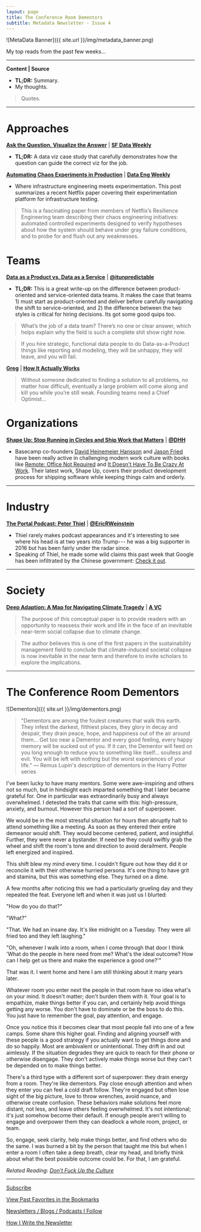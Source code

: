 ```yaml
---
layout: page
title: The Conference Room Dementors
subtitle: Metadata Newsletter - Issue 4
---
```


![MetaData Banner]({{ site.url }}/img/metadata_banner.png)


My top reads from the past few weeks...

---

**Content \| Source**

- **TL;DR:** Summary.
- My thoughts.

> Quotes.

---

# Approaches

[**Ask the Question, Visualize the Answer**](https://flowingdata.com/2018/10/17/ask-the-question-visualize-the-answer) \| [**SF Data Weekly**](http://weekly.sfdata.io/)

- **TL;DR:** A data viz case study that carefully demonstrates how the question can guide the correct viz for the job.

[**Automating Chaos Experiments in Production**](https://blog.acolyer.org/2019/07/05/automating-chaos-experiments-in-production/) \| [**Data Eng Weekly**](https://dataengweekly.com/)

- Where infrastructure engineering meets experimentation. This post summarizes a recent Netflix paper covering their experimentation platform for infrastructure testing.

> This is a fascinating paper from members of Netflix’s Resilience Engineering team describing their chaos engineering initiatives: automated controlled experiments designed to verify hypotheses about how the system should behave under gray failure conditions, and to probe for and flush out any weaknesses.

# Teams

[**Data as a Product vs. Data as a Service**](https://medium.com/@itunpredictable/data-as-a-product-vs-data-as-a-service-d9f7e622dc55) \| [**@itunpredictable**](https://twitter.com/itunpredictable)

- **TL;DR:** This is a great write-up on the difference between product-oriented and service-oriented data teams. It makes the case that teams 1) must start as product-oriented and deliver before carefully navigating the shift to service-oriented, and 2) the difference between the two styles is critical for hiring decisions. Its got some good quips too.

> What’s the job of a data team? There’s no one or clear answer, which helps explain why the field is such a complete shit show right now.

> If you hire strategic, functional data people to do Data-as-a-Product things like reporting and modeling, they will be unhappy, they will leave, and you will fail.

[**Greg**](http://blog.samaltman.com/greg) \| [**How It Actually Works**](https://www.howitactuallyworks.com/)

> Without someone dedicated to finding a solution to all problems, no matter how difficult, eventually a large problem will come along and kill you while you’re still weak.  Founding teams need a Chief Optimist...

# Organizations

[**Shape Up: Stop Running in Circles and Ship Work that Matters**](https://basecamp.com/shapeup) \| [**@DHH**](https://twitter.com/dhh)

- Basecamp co-founders [David Heinemeier Hansson](https://twitter.com/dhh) and [Jason Fried](https://twitter.com/jasonfried) have been really active in challenging modern work culture with books like [Remote: Office Not Required](https://www.amazon.com/gp/product/0804137501/ref=dbs_a_def_rwt_bibl_vppi_i2) and [It Doesn't Have To Be Crazy At Work](https://www.amazon.com/gp/product/0062874780/ref=dbs_a_def_rwt_bibl_vppi_i1). Their latest work, Shape Up, covers their product development process for shipping software while keeping things calm and orderly.

---

# Industry

[**The Portal Podcast: Peter Thiel**](https://podcasts.apple.com/us/podcast/peter-thiel/id1469999563?i=1000444670908) \| [**@EricRWeinstein**](https://twitter.com/EricRWeinstein)

- Thiel rarely makes podcast appearances and it's interesting to see where his head is at two years into Trump--- he was a big supporter in 2016 but has been fairly under the radar since.
- Speaking of Thiel, he made some wild claims this past week that Google has been infiltrated by the Chinese government: [Check it out](https://www.axios.com/peter-thiel-says-fbi-cia-should-probe-google-9846a042-e689-49bc-bdc7-595988ce5d8c.html).

---

# Society

[**Deep Adaption: A Map for Navigating Climate Tragedy**](http://www.lifeworth.com/deepadaptation.pdf) \| [**A VC**](https://avc.com/subscribe/)

> The purpose of this conceptual paper is to provide readers with an opportunity to reassess their work and life in the face of an inevitable near-term social collapse due to climate change.

> The author believes this is one of the first papers in the sustainability management field to conclude that climate-induced societal collapse is now inevitable in the near term and therefore to invite scholars to explore the implications.

---

# The Conference Room Dementors

![Dementors]({{ site.url }}/img/dementors.png)

> "Dementors are among the foulest creatures that walk this earth. They infest the darkest, filthiest places, they glory in decay and despair, they drain peace, hope, and happiness out of the air around them... Get too near a Dementor and every good feeling, every happy memory will be sucked out of you. If it can, the Dementor will feed on you long enough to reduce you to something like itself... soulless and evil. You will be left with nothing but the worst experiences of your life." — Remus Lupin's description of dementors in the Harry Potter series

I've been lucky to have many mentors. Some were awe-inspiring and others not so much, but in hindsight each imparted something that I later became grateful for. One in particular was extraordinarily busy and always overwhelmed. I detested the traits that came with this: high-pressure, anxiety, and burnout. However this person had a sort of superpower.

We would be in the most stressful situation for hours then abruptly halt to attend something like a meeting. As soon as they entered their entire demeanor would shift. They would become centered, patient, and insightful. Further, they were never a bystander. If need be they could swiftly grab the wheel and shift the room's tone and direction to avoid derailment. People left energized and inspired.

This shift blew my mind every time. I couldn't figure out how they did it or reconcile it with their otherwise hurried persona. It's one thing to have grit and stamina, but this was something else. They turned on a dime.

A few months after noticing this we had a particularly grueling day and they repeated the feat. Everyone left and when it was just us I blurted:

"How do you do that?"

"What?"

"That. We had an insane day. It's like midnight on a Tuesday. They were all fried too and they left laughing."

"Oh, whenever I walk into a room, when I come through that door I think 'What do the people in here need from me? What's the ideal outcome? How can I help get us there and make the experience a good one?'"

That was it. I went home and here I am still thinking about it many years later.

Whatever room you enter next the people in that room have no idea what's on your mind. It doesn't matter; don't burden them with it. Your goal is to empathize, make things better if you can, and certainly help avoid things getting any worse. You don't have to dominate or be the boss to do this. You just have to remember the goal, pay attention, and engage.

Once you notice this it becomes clear that most people fall into one of a few camps. Some share this higher goal. Finding and aligning yourself with these people is a good strategy if you actually want to get things done and do so happily. Most are ambivalent or unintentional. They drift in and out aimlessly. If the situation degrades they are quick to reach for their phone or otherwise disengage. They don't actively make things worse but they can't be depended on to make things better.

There's a third type with a different sort of superpower: they drain energy from a room. They're like dementors. Pay close enough attention and when they enter you can feel a cold draft follow. They're engaged but often lose sight of the big picture, love to throw wrenches, avoid nuance, and otherwise create confusion. These behaviors make solutions feel more distant, not less, and leave others feeling overwhelmed. It's not intentional; it's just somehow become their default. If enough people aren't willing to engage and overpower them they can deadlock a whole room, project, or team.

So, engage, seek clarity, help make things better, and find others who do the same. I was burned a bit by the person that taught me this but when I enter a room I often take a deep breath, clear my head, and briefly think about what the best possible outcome could be. For that, I am grateful.

*Related Reading:* [*Don’t Fuck Up the Culture*](https://medium.com/@bchesky/dont-fuck-up-the-culture-597cde9ee9d4)

---

[Subscribe](https://metadata.substack.com/)

[View Past Favorites in the Bookmarks](https://pdtenpas.github.io/)

[Newsletters / Blogs / Podcasts I Follow](https://pdtenpas.github.io/pages/newsletter/sources/)

[How I Write the Newsletter](https://pdtenpas.github.io/pages/newsletter/read_newsletters/)

